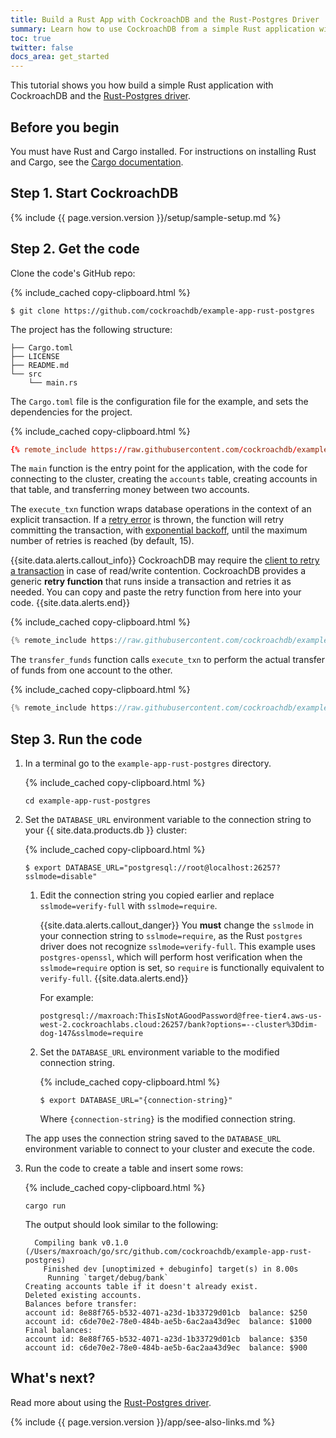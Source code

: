 ```yaml
---
title: Build a Rust App with CockroachDB and the Rust-Postgres Driver
summary: Learn how to use CockroachDB from a simple Rust application with a low-level client driver.
toc: true
twitter: false
docs_area: get_started
---
```


This tutorial shows you how build a simple Rust application with CockroachDB and the [Rust-Postgres driver](https://github.com/sfackler/rust-postgres).

## Before you begin

You must have Rust and Cargo installed. For instructions on installing Rust and Cargo, see the [Cargo documentation](https://doc.rust-lang.org/cargo/getting-started/installation.html).

## Step 1. Start CockroachDB

{% include {{ page.version.version }}/setup/sample-setup.md %}


## Step 2. Get the code

Clone the code's GitHub repo:

{% include_cached copy-clipboard.html %}
~~~ shell
$ git clone https://github.com/cockroachdb/example-app-rust-postgres
~~~

The project has the following structure:

~~~
├── Cargo.toml
├── LICENSE
├── README.md
└── src
    └── main.rs
~~~

The `Cargo.toml` file is the configuration file for the example, and sets the dependencies for the project.

{% include_cached copy-clipboard.html %}
~~~ toml
{% remote_include https://raw.githubusercontent.com/cockroachdb/example-app-rust-postgres/use-uuids/Cargo.toml %}
~~~

The `main` function is the entry point for the application, with the code for connecting to the cluster, creating the `accounts` table, creating accounts in that table, and transferring money between two accounts.

The `execute_txn` function wraps database operations in the context of an explicit transaction. If a [retry error](transaction-retry-error-reference.html) is thrown, the function will retry committing the transaction, with [exponential backoff](https://en.wikipedia.org/wiki/Exponential_backoff), until the maximum number of retries is reached (by default, 15).

{{site.data.alerts.callout_info}}
CockroachDB may require the [client to retry a transaction](transactions.html#transaction-retries) in case of read/write contention. CockroachDB provides a generic <strong>retry function</strong> that runs inside a transaction and retries it as needed. You can copy and paste the retry function from here into your code.
{{site.data.alerts.end}}

{% include_cached copy-clipboard.html %}
~~~ rust
{% remote_include https://raw.githubusercontent.com/cockroachdb/example-app-rust-postgres/use-uuids/src/main.rs || BEGIN execute_txn || END execute_txn %}
~~~

The `transfer_funds` function calls `execute_txn` to perform the actual transfer of funds from one account to the other.

{% include_cached copy-clipboard.html %}
~~~ rust
{% remote_include https://raw.githubusercontent.com/cockroachdb/example-app-rust-postgres/use-uuids/src/main.rs || BEGIN transfer_funds || END transfer_funds %}
~~~

## Step 3. Run the code

1. In a terminal go to the `example-app-rust-postgres` directory.

    {% include_cached copy-clipboard.html %}
    ~~~ shell
    cd example-app-rust-postgres
    ~~~

1. Set the `DATABASE_URL` environment variable to the connection string to your {{ site.data.products.db }} cluster:

    <section class="filter-content" markdown="1" data-scope="local">

    {% include_cached copy-clipboard.html %}
    ~~~ shell
    $ export DATABASE_URL="postgresql://root@localhost:26257?sslmode=disable"
    ~~~

    </section>

    <section class="filter-content" markdown="1" data-scope="cockroachcloud">

    1. Edit the connection string you copied earlier and replace `sslmode=verify-full` with `sslmode=require`.

        {{site.data.alerts.callout_danger}}
        You **must** change the `sslmode` in your connection string to `sslmode=require`, as the Rust `postgres` driver does not recognize `sslmode=verify-full`. This example uses `postgres-openssl`, which will perform host verification when the `sslmode=require` option is set, so `require` is functionally equivalent to `verify-full`.
        {{site.data.alerts.end}}

        For example:

        ~~~
        postgresql://maxroach:ThisIsNotAGoodPassword@free-tier4.aws-us-west-2.cockroachlabs.cloud:26257/bank?options=--cluster%3Ddim-dog-147&sslmode=require
        ~~~

    
    2. Set the `DATABASE_URL` environment variable to the modified connection string.
    
        {% include_cached copy-clipboard.html %}
        ~~~ shell
        $ export DATABASE_URL="{connection-string}"
        ~~~

        Where `{connection-string}` is the modified connection string.

    </section>

    The app uses the connection string saved to the `DATABASE_URL` environment variable to connect to your cluster and execute the code.

2. Run the code to create a table and insert some rows:

    {% include_cached copy-clipboard.html %}
    ~~~ shell
    cargo run
    ~~~

    The output should look similar to the following:

    ~~~
      Compiling bank v0.1.0 (/Users/maxroach/go/src/github.com/cockroachdb/example-app-rust-postgres)
        Finished dev [unoptimized + debuginfo] target(s) in 8.00s
         Running `target/debug/bank`
    Creating accounts table if it doesn't already exist.
    Deleted existing accounts.
    Balances before transfer:
    account id: 8e88f765-b532-4071-a23d-1b33729d01cb  balance: $250
    account id: c6de70e2-78e0-484b-ae5b-6ac2aa43d9ec  balance: $1000
    Final balances:
    account id: 8e88f765-b532-4071-a23d-1b33729d01cb  balance: $350
    account id: c6de70e2-78e0-484b-ae5b-6ac2aa43d9ec  balance: $900
    ~~~

## What's next?

Read more about using the <a href="https://crates.io/crates/postgres/" data-proofer-ignore>Rust-Postgres driver</a>.

{% include {{ page.version.version }}/app/see-also-links.md %}